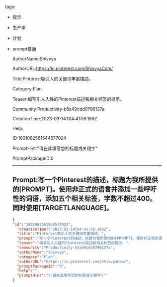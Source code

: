   tags: 
- 提示
- 生产率
- 计划
- prompt普通

  AuthorName:Shivvya

  AuthorURL:https://in.pinterest.com/ShivvyaCom/

  Title:Pinterest吸引人的关键词丰富描述。

  Category:Plan

  Teaser:编写引人入胜的Pinterest描述和相关标签的提示。

  Community:Productivity-b5a49cdd0796137a

  CreationTime:2023-03-14T04:41:59.168Z

  Help:

  ID:1801082561544577024

  PromptHint:"请在此填写您的标题或关键字"

  PromptPackageID:0

  ---

  ## Prompt:写一个Pinterest的描述，标题为我所提供的[PROMPT]。使用非正式的语言并添加一些呼吁性的词语，添加五个相关标签，字数不超过400。同时使用[TARGETLANGUAGE]。

  ```json
  {
  "id":"1801082561544577024",
    "creationTime":"2023-03-14T04:41:59.168Z",
    "title":"Pinterest吸引人的关键词丰富描述。",
    "prompt":"写一个Pinterest的描述，标题为我所提供的[PROMPT]。使用非正式的语言并添加一些呼吁性的词语，添加五个相关标签，字数不超过400。同时使用[TARGETLANGUAGE]。",
    "teaser":"编写引人入胜的Pinterest描述和相关标签的提示。",
    "community":"Productivity-b5a49cdd0796137a",
    "authorName":"Shivvya",
    "category":"Plan",
    "authorURL":"https://in.pinterest.com/ShivvyaCom/",
    "promptPackageID":"0",
    "help":"",
    "promptHint":"\"请在此填写您的标题或关键字\""
  }
  ```
